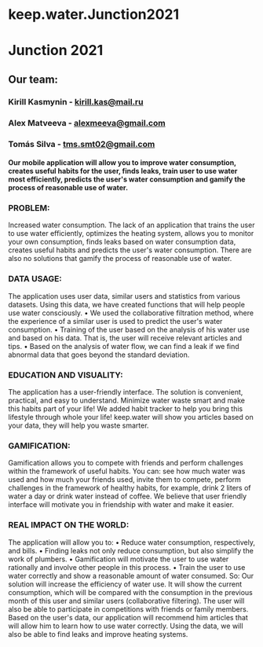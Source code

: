# keep.water.Junction2021
# Junction 2021

## Our team:
### Kirill Kasmynin - kirill.kas@mail.ru
### Alex Matveeva - alexmeeva@gmail.com
### Tomás Silva - tms.smt02@gmail.com

#### Our mobile application will allow you to improve water consumption, creates useful habits for the user, finds leaks, train user to use water most efficiently, predicts the user's water consumption and gamify the process of reasonable use of water.

### PROBLEM:
Increased water consumption. The lack of an application that trains the user to use water efficiently, optimizes the heating system, allows you to monitor your own consumption, finds leaks based on water consumption data, creates useful habits and predicts the user's water consumption.
There are also no solutions that gamify the process of reasonable use of water.

### DATA USAGE:
The application uses user data, similar users and statistics from various datasets. Using this data, we have created functions that will help people use water consciously.
• We used the collaborative filtration method, where the experience of a similar user is used to predict the user's water consumption.
• Training of the user based on the analysis of his water use and based on his data. That is, the user will receive relevant articles and tips.
• Based on the analysis of water flow, we can find a leak if we find abnormal data that goes beyond the standard deviation.

### EDUCATION AND VISUALITY:
The application has a user-friendly interface. The solution is convenient, practical, and easy to understand.
Minimize water waste smart and make this habits part of your life! We added habit tracker to help you bring this lifestyle through whole your life! keep.water will show you articles based on your data, they will help you waste smarter. 

### GAMIFICATION:
Gamification allows you to compete with friends and perform challenges within the framework of useful habits. You can: see how much water was used and how much your friends used, invite them to compete, perform challenges in the framework of healthy habits, for example, drink 2 liters of water a day or drink water instead of coffee.
We believe that user friendly interface will motivate you in friendship with water and make it easier.  

### REAL IMPACT ON THE WORLD:
The application will allow you to:
•	Reduce water consumption, respectively, and bills.
•	Finding leaks not only reduce consumption, but also simplify the work of plumbers.
•	Gamification will motivate the user to use water rationally and involve other people in this process.
•	Train the user to use water correctly and show a reasonable amount of water consumed.
So:
Our solution will increase the efficiency of water use. It will show the current consumption, which will be compared with the consumption in the previous month of this user and similar users (collaborative filtering).
The user will also be able to participate in competitions with friends or family members.
Based on the user's data, our application will recommend him articles that will allow him to learn how to use water correctly.
Using the data, we will also be able to find leaks and improve heating systems.
